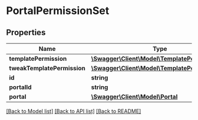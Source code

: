 # PortalPermissionSet

## Properties
Name | Type | Description | Notes
------------ | ------------- | ------------- | -------------
**templatePermission** | [**\Swagger\Client\Model\TemplatePermissionSet**](TemplatePermissionSet.md) |  | [optional] 
**tweakTemplatePermission** | [**\Swagger\Client\Model\TemplatePermissionSet**](TemplatePermissionSet.md) |  | [optional] 
**id** | **string** |  | [optional] 
**portalId** | **string** |  | [optional] 
**portal** | [**\Swagger\Client\Model\Portal**](Portal.md) |  | [optional] 

[[Back to Model list]](../README.md#documentation-for-models) [[Back to API list]](../README.md#documentation-for-api-endpoints) [[Back to README]](../README.md)


